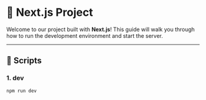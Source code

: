 # 🚀 Next.js Project

Welcome to our project built with **Next.js**! This guide will walk you through how to run the development environment and start the server.

---

## 📜 Scripts

### 1. dev
```bash
npm run dev
